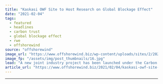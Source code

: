 ```yaml
---
title: "Kaskasi OWF Site to Host Research on Global Blockage Effect"
date: "2021-02-04"
tags: 
  - featured
  - headlines
  - carbon trust
  - global blockage effect
  - rwe
  - offshorewind
source: "offshorewind"
image_url: "https://www.offshorewind.biz/wp-content/uploads/sites/2/2021/02/RWE_German-Bight.jpg"
image_fp: "/assets/img/post_thumbnails/16.jpg"
lead: "A new joint industry project has been launched under the Carbon Trust&#8217;s Offshore Wind"
article_url: "https://www.offshorewind.biz/2021/02/04/kaskasi-owf-site-to-host-research-on-global-blockage-effect/"
---
```


---
